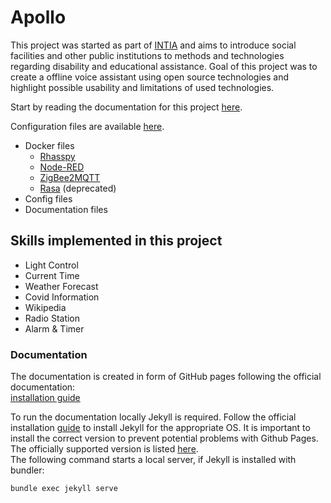 # Apollo

This project was started as part of [INTIA](https://dites.web.th-koeln.de/forschung/projekte/intia/) and aims to introduce social facilities and other public institutions to methods and technologies regarding disability and educational assistance. Goal of this project was to create a offline voice assistant using open source technologies and highlight possible usability  and limitations of used technologies.

Start by reading the documentation for this project [here](https://ip-team3.intia.de/).

Configuration files are available [here](https://github.com/th-koeln-intia/ip-sprachassistent-team3/tree/master/config).
- Docker files
	- [Rhasspy](https://github.com/th-koeln-intia/ip-sprachassistent-team3/tree/master/data/docker-compose-files/rhasspy)
	- [Node-RED](https://github.com/th-koeln-intia/ip-sprachassistent-team3/tree/master/data/docker-compose-files/node-red)
	- [ZigBee2MQTT](https://github.com/th-koeln-intia/ip-sprachassistent-team3/tree/master/data/docker-compose-files/zigbee2mqtt)
	- [Rasa](https://github.com/th-koeln-intia/ip-sprachassistent-team3/tree/master/data/docker-compose-files/rasa(deprecated)) (deprecated)
- Config files 
- Documentation files

## Skills implemented in this project

- Light Control
- Current Time
- Weather Forecast
- Covid Information
- Wikipedia
- Radio Station
- Alarm & Timer

### Documentation 
The documentation is created in form of GitHub pages following the official documentation:  
[installation guide](https://docs.github.com/en/github/working-with-github-pages/creating-a-github-pages-site-with-jekyll)

To run the documentation locally Jekyll is required. Follow the official installation [guide](https://jekyllrb.com/docs/installation/) to install Jekyll for the appropriate OS. It is important to install the correct version to prevent potential problems with Github Pages. The officially supported version is listed [here](https://pages.github.com/versions/).  
The following command starts a local server, if Jekyll is installed with bundler:
```bash 
bundle exec jekyll serve
```
